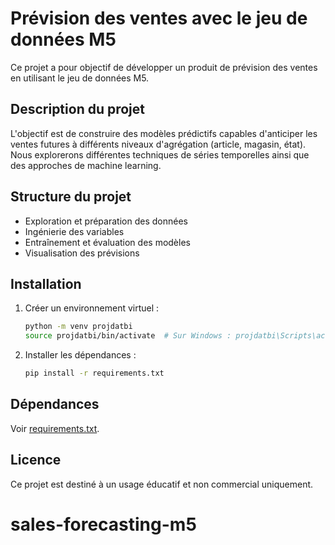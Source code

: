 # Prévision des ventes avec le jeu de données M5

Ce projet a pour objectif de développer un produit de prévision des ventes en utilisant le jeu de données M5.

## Description du projet

L'objectif est de construire des modèles prédictifs capables d'anticiper les ventes futures à différents niveaux d'agrégation (article, magasin, état). Nous explorerons différentes techniques de séries temporelles ainsi que des approches de machine learning.

## Structure du projet

- Exploration et préparation des données
- Ingénierie des variables
- Entraînement et évaluation des modèles
- Visualisation des prévisions

## Installation

1. Créer un environnement virtuel :
    ```bash
    python -m venv projdatbi
    source projdatbi/bin/activate  # Sur Windows : projdatbi\Scripts\activate
    ```
2. Installer les dépendances :
    ```bash
    pip install -r requirements.txt
    ```

## Dépendances

Voir [requirements.txt](./requirements.txt).

## Licence

Ce projet est destiné à un usage éducatif et non commercial uniquement.
# sales-forecasting-m5
